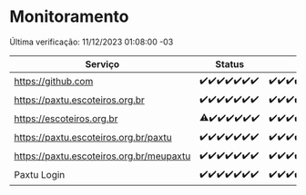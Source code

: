 # Monitoramento

Última verificação: 11/12/2023 01:08:00 -03

|Serviço|Status|Últimas 24h|
|---|---|---|
|https://github.com|<span title="2023-12-04: OK=24">✔️</span><span title="2023-12-05: OK=24">✔️</span><span title="2023-12-06: OK=23">✔️</span><span title="2023-12-07: OK=24">✔️</span><span title="2023-12-08: OK=24">✔️</span><span title="2023-12-09: OK=24">✔️</span><span title="2023-12-10: OK=5">✔️</span>|<span title="10/12/2023 02:05:00 -03 : 200">✔️</span><span title="10/12/2023 03:07:00 -03 : 200">✔️</span><span title="10/12/2023 04:04:00 -03 : 200">✔️</span><span title="10/12/2023 05:08:00 -03 : 200">✔️</span><span title="10/12/2023 06:04:00 -03 : 200">✔️</span><span title="10/12/2023 07:06:00 -03 : 200">✔️</span><span title="10/12/2023 08:02:00 -03 : 200">✔️</span><span title="10/12/2023 09:10:00 -03 : 200">✔️</span><span title="10/12/2023 10:06:00 -03 : 200">✔️</span><span title="10/12/2023 11:03:00 -03 : 200">✔️</span><span title="10/12/2023 12:04:00 -03 : 200">✔️</span><span title="10/12/2023 13:07:00 -03 : 200">✔️</span><span title="10/12/2023 14:03:00 -03 : 200">✔️</span><span title="10/12/2023 15:06:00 -03 : 200">✔️</span><span title="10/12/2023 16:02:00 -03 : 200">✔️</span><span title="10/12/2023 17:06:00 -03 : 200">✔️</span><span title="10/12/2023 18:03:00 -03 : 200">✔️</span><span title="10/12/2023 19:04:00 -03 : 200">✔️</span><span title="10/12/2023 20:05:00 -03 : 200">✔️</span><span title="10/12/2023 21:32:00 -03 : 200">✔️</span><span title="10/12/2023 22:49:00 -03 : 200">✔️</span><span title="10/12/2023 23:22:00 -03 : 200">✔️</span><span title="11/12/2023 00:07:00 -03 : 200">✔️</span><span title="11/12/2023 01:08:00 -03 : 200">✔️</span>|
|https://paxtu.escoteiros.org.br|<span title="2023-12-04: OK=24">✔️</span><span title="2023-12-05: OK=24">✔️</span><span title="2023-12-06: OK=23">✔️</span><span title="2023-12-07: OK=24">✔️</span><span title="2023-12-08: OK=24">✔️</span><span title="2023-12-09: OK=24">✔️</span><span title="2023-12-10: OK=5">✔️</span>|<span title="10/12/2023 02:05:00 -03 : 200">✔️</span><span title="10/12/2023 03:07:00 -03 : 200">✔️</span><span title="10/12/2023 04:04:00 -03 : 200">✔️</span><span title="10/12/2023 05:08:00 -03 : 200">✔️</span><span title="10/12/2023 06:04:00 -03 : 200">✔️</span><span title="10/12/2023 07:06:00 -03 : 200">✔️</span><span title="10/12/2023 08:02:00 -03 : 200">✔️</span><span title="10/12/2023 09:10:00 -03 : 200">✔️</span><span title="10/12/2023 10:06:00 -03 : 200">✔️</span><span title="10/12/2023 11:03:00 -03 : 200">✔️</span><span title="10/12/2023 12:04:00 -03 : 200">✔️</span><span title="10/12/2023 13:07:00 -03 : 200">✔️</span><span title="10/12/2023 14:03:00 -03 : 200">✔️</span><span title="10/12/2023 15:07:00 -03 : 200">✔️</span><span title="10/12/2023 16:02:00 -03 : 200">✔️</span><span title="10/12/2023 17:06:00 -03 : 200">✔️</span><span title="10/12/2023 18:03:00 -03 : 200">✔️</span><span title="10/12/2023 19:04:00 -03 : 200">✔️</span><span title="10/12/2023 20:05:00 -03 : 200">✔️</span><span title="10/12/2023 21:32:00 -03 : 200">✔️</span><span title="10/12/2023 22:49:00 -03 : 200">✔️</span><span title="10/12/2023 23:22:00 -03 : 200">✔️</span><span title="11/12/2023 00:07:00 -03 : 200">✔️</span><span title="11/12/2023 01:08:00 -03 : 200">✔️</span>|
|https://escoteiros.org.br|<span title="2023-12-04: OK=23, Falhas=1">⚠️</span><span title="2023-12-05: OK=24">✔️</span><span title="2023-12-06: OK=23">✔️</span><span title="2023-12-07: OK=24">✔️</span><span title="2023-12-08: OK=24">✔️</span><span title="2023-12-09: OK=24">✔️</span><span title="2023-12-10: OK=5">✔️</span>|<span title="10/12/2023 02:05:00 -03 : 200">✔️</span><span title="10/12/2023 03:07:00 -03 : 200">✔️</span><span title="10/12/2023 04:04:00 -03 : 200">✔️</span><span title="10/12/2023 05:08:00 -03 : 200">✔️</span><span title="10/12/2023 06:05:00 -03 : 200">✔️</span><span title="10/12/2023 07:06:00 -03 : 200">✔️</span><span title="10/12/2023 08:02:00 -03 : 200">✔️</span><span title="10/12/2023 09:10:00 -03 : 200">✔️</span><span title="10/12/2023 10:06:00 -03 : 200">✔️</span><span title="10/12/2023 11:03:00 -03 : 200">✔️</span><span title="10/12/2023 12:04:00 -03 : 200">✔️</span><span title="10/12/2023 13:07:00 -03 : 200">✔️</span><span title="10/12/2023 14:03:00 -03 : 200">✔️</span><span title="10/12/2023 15:07:00 -03 : 200">✔️</span><span title="10/12/2023 16:02:00 -03 : 200">✔️</span><span title="10/12/2023 17:06:00 -03 : 200">✔️</span><span title="10/12/2023 18:03:00 -03 : 200">✔️</span><span title="10/12/2023 19:04:00 -03 : 200">✔️</span><span title="10/12/2023 20:05:00 -03 : 200">✔️</span><span title="10/12/2023 21:32:00 -03 : 200">✔️</span><span title="10/12/2023 22:49:00 -03 : 200">✔️</span><span title="10/12/2023 23:22:00 -03 : 200">✔️</span><span title="11/12/2023 00:07:00 -03 : 200">✔️</span><span title="11/12/2023 01:08:00 -03 : 200">✔️</span>|
|https://paxtu.escoteiros.org.br/paxtu|<span title="2023-12-04: OK=24">✔️</span><span title="2023-12-05: OK=24">✔️</span><span title="2023-12-06: OK=23">✔️</span><span title="2023-12-07: OK=24">✔️</span><span title="2023-12-08: OK=24">✔️</span><span title="2023-12-09: OK=24">✔️</span><span title="2023-12-10: OK=5">✔️</span>|<span title="10/12/2023 02:05:00 -03 : 200">✔️</span><span title="10/12/2023 03:07:00 -03 : 200">✔️</span><span title="10/12/2023 04:04:00 -03 : 200">✔️</span><span title="10/12/2023 05:08:00 -03 : 200">✔️</span><span title="10/12/2023 06:05:00 -03 : 200">✔️</span><span title="10/12/2023 07:06:00 -03 : 200">✔️</span><span title="10/12/2023 08:02:00 -03 : 200">✔️</span><span title="10/12/2023 09:10:00 -03 : 200">✔️</span><span title="10/12/2023 10:06:00 -03 : 200">✔️</span><span title="10/12/2023 11:03:00 -03 : 200">✔️</span><span title="10/12/2023 12:04:00 -03 : 200">✔️</span><span title="10/12/2023 13:07:00 -03 : 200">✔️</span><span title="10/12/2023 14:03:00 -03 : 200">✔️</span><span title="10/12/2023 15:07:00 -03 : 200">✔️</span><span title="10/12/2023 16:02:00 -03 : 200">✔️</span><span title="10/12/2023 17:06:00 -03 : 200">✔️</span><span title="10/12/2023 18:03:00 -03 : 200">✔️</span><span title="10/12/2023 19:04:00 -03 : 200">✔️</span><span title="10/12/2023 20:05:00 -03 : 200">✔️</span><span title="10/12/2023 21:32:00 -03 : 200">✔️</span><span title="10/12/2023 22:49:00 -03 : 200">✔️</span><span title="10/12/2023 23:22:00 -03 : 200">✔️</span><span title="11/12/2023 00:07:00 -03 : 200">✔️</span><span title="11/12/2023 01:08:00 -03 : 200">✔️</span>|
|https://paxtu.escoteiros.org.br/meupaxtu|<span title="2023-12-04: OK=24">✔️</span><span title="2023-12-05: OK=24">✔️</span><span title="2023-12-06: OK=23">✔️</span><span title="2023-12-07: OK=24">✔️</span><span title="2023-12-08: OK=24">✔️</span><span title="2023-12-09: OK=24">✔️</span><span title="2023-12-10: OK=5">✔️</span>|<span title="10/12/2023 02:05:00 -03 : 200">✔️</span><span title="10/12/2023 03:07:00 -03 : 200">✔️</span><span title="10/12/2023 04:04:00 -03 : 200">✔️</span><span title="10/12/2023 05:08:00 -03 : 200">✔️</span><span title="10/12/2023 06:05:00 -03 : 200">✔️</span><span title="10/12/2023 07:06:00 -03 : 200">✔️</span><span title="10/12/2023 08:02:00 -03 : 200">✔️</span><span title="10/12/2023 09:10:00 -03 : 200">✔️</span><span title="10/12/2023 10:06:00 -03 : 200">✔️</span><span title="10/12/2023 11:03:00 -03 : 200">✔️</span><span title="10/12/2023 12:04:00 -03 : 200">✔️</span><span title="10/12/2023 13:07:00 -03 : 200">✔️</span><span title="10/12/2023 14:03:00 -03 : 200">✔️</span><span title="10/12/2023 15:07:00 -03 : 200">✔️</span><span title="10/12/2023 16:02:00 -03 : 200">✔️</span><span title="10/12/2023 17:06:00 -03 : 200">✔️</span><span title="10/12/2023 18:03:00 -03 : 200">✔️</span><span title="10/12/2023 19:04:00 -03 : 200">✔️</span><span title="10/12/2023 20:05:00 -03 : 200">✔️</span><span title="10/12/2023 21:32:00 -03 : 200">✔️</span><span title="10/12/2023 22:49:00 -03 : 200">✔️</span><span title="10/12/2023 23:22:00 -03 : 200">✔️</span><span title="11/12/2023 00:07:00 -03 : 200">✔️</span><span title="11/12/2023 01:08:00 -03 : 200">✔️</span>|
|Paxtu Login|<span title="2023-12-04: OK=24">✔️</span><span title="2023-12-05: OK=24">✔️</span><span title="2023-12-06: OK=23">✔️</span><span title="2023-12-07: OK=24">✔️</span><span title="2023-12-08: OK=24">✔️</span><span title="2023-12-09: OK=24">✔️</span><span title="2023-12-10: OK=5">✔️</span>|<span title="10/12/2023 02:05:00 -03 : 200">✔️</span><span title="10/12/2023 03:07:00 -03 : 200">✔️</span><span title="10/12/2023 04:04:00 -03 : 200">✔️</span><span title="10/12/2023 05:08:00 -03 : 200">✔️</span><span title="10/12/2023 06:05:00 -03 : 200">✔️</span><span title="10/12/2023 07:06:00 -03 : 200">✔️</span><span title="10/12/2023 08:02:00 -03 : 200">✔️</span><span title="10/12/2023 09:10:00 -03 : 200">✔️</span><span title="10/12/2023 10:06:00 -03 : 200">✔️</span><span title="10/12/2023 11:03:00 -03 : 200">✔️</span><span title="10/12/2023 12:04:00 -03 : 200">✔️</span><span title="10/12/2023 13:07:00 -03 : 200">✔️</span><span title="10/12/2023 14:03:00 -03 : 200">✔️</span><span title="10/12/2023 15:07:00 -03 : 200">✔️</span><span title="10/12/2023 16:02:00 -03 : 200">✔️</span><span title="10/12/2023 17:06:00 -03 : 200">✔️</span><span title="10/12/2023 18:03:00 -03 : 200">✔️</span><span title="10/12/2023 19:04:00 -03 : 200">✔️</span><span title="10/12/2023 20:05:00 -03 : 200">✔️</span><span title="10/12/2023 21:32:00 -03 : 200">✔️</span><span title="10/12/2023 22:49:00 -03 : 200">✔️</span><span title="10/12/2023 23:22:00 -03 : 200">✔️</span><span title="11/12/2023 00:07:00 -03 : 200">✔️</span><span title="11/12/2023 01:08:00 -03 : 200">✔️</span>|
